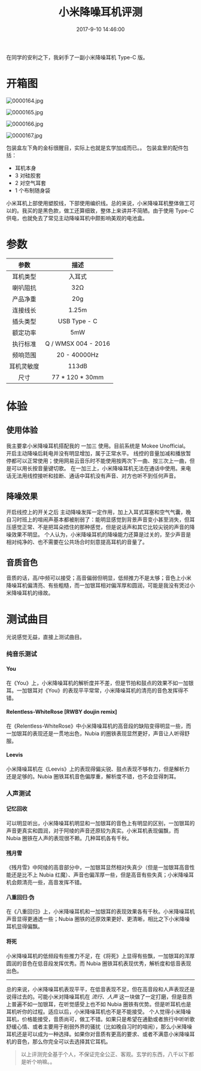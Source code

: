 ﻿---
title: 小米降噪耳机评测
tags:
  - 耳机
  - 评测
  - 小米降噪耳机
categories:
  - 分享镜
date: 2017-9-10 14:46:00
updated: 2017-9-10 18:16:00
thumbnail: https://s.nfz.yecdn.com/img/thumbnails/xiaomi-anc-earphone.jpg!blogth
---

<script src="https://cdn.jsdelivr.net/npm/aplayer@1.6.0/dist/APlayer.min.js"></script>
<script src="https://cdn.jsdelivr.net/npm/meting@1.0.1/dist/Meting.min.js"></script>

在同学的安利之下，我剁手了一副小米降噪耳机 Type-C 版。

<!-- more -->

# 开箱图

![0000164.jpg](https://bbs-static.nfz.yecdn.com/i/0000164.jpg)

![0000165.jpg](https://bbs-static.nfz.yecdn.com/i/0000165.jpg)

![0000166.jpg](https://bbs-static.nfz.yecdn.com/i/0000166.jpg)

![0000167.jpg](https://bbs-static.nfz.yecdn.com/i/0000167.jpg)

包装盒左下角的金标很醒目，实际上也就是玄学加成而已。。
包装盒里的配件包括：

- 耳机本身
- 3 对硅胶套
- 2 对空气耳套
- 1 个布制随身袋

小米耳机上部使用塑胶线，下部使用编织线。总的来说，小米降噪耳机整体做工可以的。我买的是黑色款，做工还算细致，整体上来讲并不简陋。由于使用 Type-C 供电，也就免去了常见主动降噪耳机中颇影响美观的电池盒。

# 参数

|参数|描述|
|:-----:|:------:|
|耳机类型|入耳式|
|喇叭阻抗|32Ω|
|产品净重|20g|
|连接线长|1.25m|
|插头类型|USB Type - C|
|额定功率|5mW|
|执行标准|Q / WMSX 004 - 2016|
|频响范围|20 - 40000Hz|
|耳机灵敏度|113dB|
|尺寸|77 \* 120 \* 30mm|


# 体验

## 使用体验

我主要拿小米降噪耳机搭配我的 一加三 使用。目前系统是 Mokee Unofficial。
开启主动降噪后耗电并没有明显增加，属于正常水平。
线控的音量加减和播放暂停都可以正常使用；使用网易云音乐时不能使用按两次下一曲、按三次上一曲，但是可以用长按音量键切歌。
在一加三上，小米降噪耳机无法在通话中使用。来电话无法用线控接听和挂断、通话中耳机没有声音、对方也听不到任何声音。

## 降噪效果

开启线控上的开关之后 主动降噪发挥一定作用，加上入耳式耳塞和空气气囊，晚自习时班上的喧闹声基本都被削弱了：能明显感觉到背景声音变小甚至消失，但耳压感觉正常、不是把耳朵捂住的那种感觉，但是说话声和其它比较尖锐的声音的降噪效果不明显。
个人认为，小米降噪耳机的降噪能力还算是过关的，至少声音是相对纯净的、也不需要在公共场合时刻意提高耳机的音量了。

## 音质音色

音质的话，高/中频可以接受；高音偏弱但明显，低频推力不是太够；音色上小米降噪耳机偏清亮、有些粗糙，而一加银耳相对偏浑厚和圆润，可能是我没有煲过小米降噪耳机的缘故。

# 测试曲目

光说感觉无益，直接上测试曲目。


### 纯音乐测试

#### You

<div class="aplayer" data-title="You" data-author="Approaching Nirvana" data-pic="https://ww2.sinaimg.cn/large/0060lm7Tly1fk670i372oj30hs0hsq56.jpg" data-url="https://fuckalisummer.nfz.yecdn.com/music/You.mp3" data-autoplay="false"></div>

在《You》上，小米降噪耳机的解析度并不差，但是节拍和鼓点的效果不如一加银耳。一加银耳对《You》的表现平平常常，小米降噪耳机的清亮的音色发挥得不错。

#### Relentless-WhiteRose [RWBY doujin remix]

<div class="aplayer" data-title="Relentless【WhiteRose】[RWBY doujin remix]" data-author="Cre-sc3NT" data-pic="https://ww2.sinaimg.cn/large/0060lm7Tly1fk671v3nj8j30qw0qw0x4.jpg
" data-url="https://fuckalisummer.nfz.yecdn.com/music/Relentless.mp3" data-autoplay="false"></div>

在《Relentless-WhiteRose》中小米降噪耳机的高音段的缺陷变得明显一些，而一加银耳的表现还是一贯地出色，Nubia 的圈铁表现显然更好，声音让人听得舒服。

#### Leevis

<div class="aplayer" data-title="Leevis" data-author="TomLeevis" data-pic="https://ww2.sinaimg.cn/large/0060lm7Tly1fk67v32kjvj30dw0dwjsp.jpg" data-url="https://fuckalisummer.nfz.yecdn.com/music/Leevis.mp3" data-autoplay="false"></div>

小米降噪耳机在《Leevis》上的表现得偏尖锐、鼓点表现不够有力，但是解析力还是足够的。Nubia 圈铁耳机音色偏厚重，解析度不错，也不会显得刺耳。

### 人声测试

#### 记忆回收

<div class="aplayer" data-title="记忆回收" data-author="动点 / 乐正绫" data-pic="https://ww2.sinaimg.cn/large/0060lm7Tly1fk67o950yvj30nb0nbgn0.jpg
" data-url="https://fuckalisummer.nfz.yecdn.com/music/%E8%AE%B0%E5%BF%86%E5%9B%9E%E6%94%B6.mp3" data-autoplay="false"></div>

可以明显听出，小米降噪耳机明显和一加银耳的音色上有明显的区别，一加银耳的声音更真实和圆润，对于阿绫的声音还原较为真实。小米耳机表现偏飘，而 Nubia 圈铁在人声的表现很不赖。几种耳机各有千秋。

#### 残月雪

<div class="aplayer" data-title="残月雪" data-author="乐正绫 / 砖厂浪人" data-pic="https://ww2.sinaimg.cn/large/0060lm7Tly1fk67puddzbj30ni0niwqx.jpg" data-url="https://fuckalisummer.nfz.yecdn.com/music/%E6%AE%8B%E6%9C%88%E9%9B%AA.mp3" data-autoplay="false"></div>

《残月雪》中阿绫的高音部分中，一加银耳显然相对失真少（但是一加银耳高音性能还是比不上 Nubia 红魔）、声音也偏浑厚一些，但是高音有些失真；小米降噪耳机会颇清亮一些，高音发挥不错。

#### 八重回归·伪

<div class="aplayer" data-title="八重回归·伪" data-author="DELA / 乐正绫 / 洛天依 / 雨狸" data-pic="https://ww2.sinaimg.cn/large/0060lm7Tly1fk67rcob4lj30jg0jfdje.jpg" data-url="https://fuckalisummer.nfz.yecdn.com/music/%E5%85%AB%E9%87%8D%E5%9B%9E%E5%BD%92.mp3" data-autoplay="false"></div>

在《八重回归》上，小米降噪耳机和一加银耳的表现效果各有千秋。小米降噪耳机声音显得更通透一些；Nubia 圈铁的还原效果更好、更清晰，相比之下小米降噪耳机显得偏飘。

#### 将死

<div class="aplayer" data-title="将死" data-author="唯love燕子 / 言和" data-pic="https://ww2.sinaimg.cn/large/0060lm7Tly1fk67th5byxj30hs0hsn67.jpg" data-url="https://fuckalisummer.nfz.yecdn.com/music/%E5%B0%86%E6%AD%BB.mp3" data-autoplay="false"></div>

小米降噪耳机的低频段有些推力不足，在《将死》上显得有些飘，一加银耳的浑厚圆润的音色在低音段发挥优秀。而 Nubia 圈铁耳机表现优秀，解析度和低音表现出色。

------

总的来说，小米降噪耳机表现平平，在低音表现不足，但在高音段和人声表现还是说得过去的。可能小米对降噪耳机在 *流行、人声* 这一块做了一定打磨，但是音质上普遍不如一加银耳，在听觉感受上也不如 Nubia 圈铁有优势。但是听耳机也是耳机听你的过程。适应以后，小米降噪耳机也不是不能接受。
个人觉得小米降噪耳机，价格能接受，音质尚可，做工不错。如果只是希望在通勤或者旅行中听听歌舒缓心情、或者主要用于削弱外界的骚扰（比如晚自习时的喧闹），那么小米降噪耳机还是可以成为一种选择。如果你对音质有更高的要求、或者不满意小米降噪耳机的音色，那么你完全可以去选择其它耳机。

> 以上评测完全基于个人，不保证完全公正、客观。玄学的东西，八千以下都是听个响嘛。。
